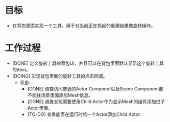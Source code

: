 # 目标
- 在背包里面实现一个工具，用于对当前正在抓起的重建结果做旋转操作。

# 工作过程
- [DONE] 定义旋转工具的背包UI，并且可以在背包里面默认显示这个旋转工具的item。
- [DOING] 实现背包里面的旋转工具的点击回调。
	- 状态:
		- [DONE] 调查访问普通的Actor Componet以及Scene Component都不能往场景里面添加Mesh信息。
		- [DONE] 调查发现需要使用Child Actor作为显示Mesh的组件添加进子Actor里面。
		- [TO-DO] 查看能否在运行时给一个Actor添加Child Actor.
